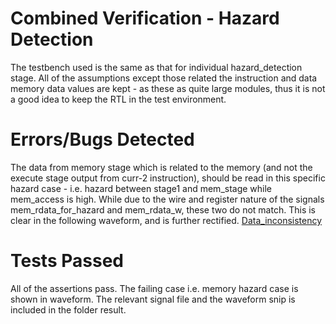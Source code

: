 # Combined Verification - Hazard Detection 
The testbench used is the same as that for individual hazard_detection stage. All of the assumptions except those related the instruction and data memory data values are kept - as these as quite large modules, thus it is not a good idea to keep the RTL in the test environment. 

# Errors/Bugs Detected
The data from memory stage which is related to the memory (and not the execute stage output from curr-2 instruction), should be read in this specific hazard case - i.e. hazard between stage1 and mem_stage while mem_access is high. While due to the wire and register nature of the signals mem_rdata_for_hazard and mem_rdata_w, these two do not match. This is clear in the following waveform, and is further rectified. [Data_inconsistency](https://github.com/shrutiprakashgupta/RISCV_Formal_Verification/blob/main/top_2/result/rdata_for_hazard_bug.png)

# Tests Passed
All of the assertions pass. The failing case i.e. memory hazard case is shown in waveform. The relevant signal file and the waveform snip is included in the folder result.
